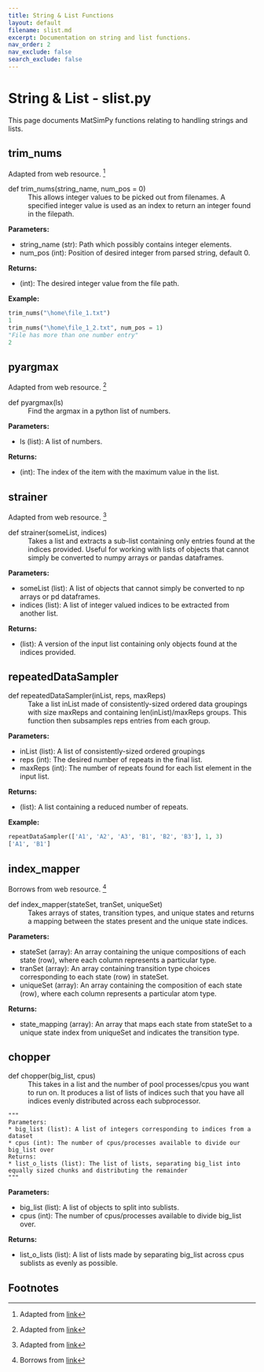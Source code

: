 ```yaml
---
title: String & List Functions
layout: default
filename: slist.md
excerpt: Documentation on string and list functions.
nav_order: 2
nav_exclude: false
search_exclude: false
---
```


# String & List - slist.py

This page documents MatSimPy functions relating to handling strings and lists.

## trim_nums
Adapted from web resource. [^1]
<dl>
<dt>def trim_nums(string_name, num_pos = 0)</dt>
<dd> 
This allows integer values to be picked out from filenames.  A specified integer value is used as an index to return an integer found in the filepath.
</dd>
</dl>

  **Parameters:**
  * string_name (str): Path which possibly contains integer elements.
  * num_pos (int): Position of desired integer from parsed string, default 0.
  
  **Returns:**
  * (int): The desired integer value from the file path.
 
  **Example:**
  ```python
  trim_nums("\home\file_1.txt")
  1
  trim_nums("\home\file_1_2.txt", num_pos = 1)
  "File has more than one number entry"
  2
  ```

## pyargmax
Adapted from web resource. [^2]
<dl>
<dt>def pyargmax(ls)</dt>
<dd> 
Find the argmax in a python list of numbers.
</dd>
</dl>

  **Parameters:**
  * ls (list): A list of numbers.
  
  **Returns:**
  *  (int): The index of the item with the maximum value in the list.

## strainer
Adapted from web resource. [^3]
<dl>
<dt>def strainer(someList, indices)</dt>
<dd> 
Takes a list and extracts a sub-list containing only entries found at the indices provided.  Useful for working with lists of objects that cannot simply be converted to numpy arrays or pandas dataframes.
</dd>
</dl>

  **Parameters:**
  * someList (list): A list of objects that cannot simply be converted to np arrays or pd dataframes.
  * indices (list): A list of integer valued indices to be extracted from another list.
  
  **Returns:**
  *  (list): A version of the input list containing only objects found at the indices provided.

## repeatedDataSampler
<dl>
<dt>def repeatedDataSampler(inList, reps, maxReps)</dt>
<dd> 
Take a list inList made of consistently-sized ordered data groupings with size maxReps and containing len(inList)/maxReps groups. This function then subsamples reps entries from each group.
</dd>
</dl>

  **Parameters:**
  * inList (list): A list of consistently-sized ordered groupings
  * reps (int): The desired number of repeats in the final list.
  * maxReps (int): The number of repeats found for each list element in the input list.
  
  **Returns:**
  * (list): A list containing a reduced number of repeats.

  **Example:**
  ```python
  repeatDataSampler(['A1', 'A2', 'A3', 'B1', 'B2', 'B3'], 1, 3)
  ['A1', 'B1']
  ```

## index_mapper
Borrows from web resource. [^4]
<dl>
<dt>def index_mapper(stateSet, tranSet, uniqueSet)</dt>
<dd> 
Takes arrays of states, transition types, and unique states and returns a mapping between the states present and the unique state indices.
</dd>
</dl>

  **Parameters:**
  * stateSet (array): An array containing the unique compositions of each state (row), where each column represents a particular type.
  * tranSet (array): An array containing transition type choices corresponding to each state (row) in stateSet.
  * uniqueSet (array): An array containing the composition of each state (row), where each column represents a particular atom type.
  
  **Returns:**
  * state_mapping (array): An array that maps each state from stateSet to a unique state index from uniqueSet and indicates the transition type.

## chopper
<dl>
<dt>def chopper(big_list, cpus)</dt>
<dd> 
This takes in a list and the number of pool processes/cpus you want to run on.  It produces a list of lists of indices such that you have all indices evenly distributed across each subprocessor.
</dd>
</dl>

    """
    Parameters:
    * big_list (list): A list of integers corresponding to indices from a dataset
    * cpus (int): The number of cpus/processes available to divide our big_list over
    Returns:
    * list_o_lists (list): The list of lists, separating big_list into equally sized chunks and distributing the remainder
    """

  **Parameters:**
  * big_list (list): A list of objects to split into sublists.
  * cpus (int): The number of cpus/processes available to divide big_list over.
  
  **Returns:**
  * list_o_lists (list): A list of lists made by separating big_list across cpus sublists as evenly as possible.


## Footnotes
[^1]: Adapted from [link](https://stackoverflow.com/questions/14008440/how-to-extract-numbers-from-filename-in-python)
[^2]: Adapted from [link](https://towardsdatascience.com/there-is-no-argmax-function-for-python-list-cd0659b05e49)
[^3]: Adapted from [link](https://stackoverflow.com/questions/497426/deleting-multiple-elements-from-a-list)
[^4]: Borrows from [link](https://stackoverflow.com/questions/18927475/numpy-array-get-row-index-searching-by-a-row)
